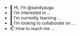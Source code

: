 - 👋 Hi, I’m @sandyaugu
- 👀 I’m interested in ...
- 🌱 I’m currently learning ...
- 💞️ I’m looking to collaborate on ...
- 📫 How to reach me ...

<!---
sandyaugu/sandyaugu is a ✨ special ✨ repository because its `README.md` (this file) appears on your GitHub profile.
You can click the Preview link to take a look at your changes.
--->
